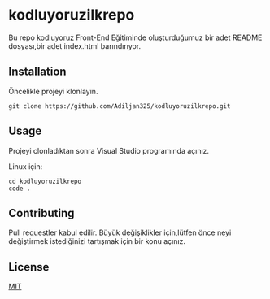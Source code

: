 # kodluyoruzilkrepo

Bu repo [kodluyoruz](https://www.kodluyoruz.org/) Front-End Eğitiminde oluşturduğumuz bir adet README dosyası,bir adet index.html barındırıyor.

## Installation

Öncelikle projeyi klonlayın.

```
git clone https://github.com/Adiljan325/kodluyoruzilkrepo.git
```

## Usage

Projeyi clonladıktan sonra Visual Studio programında açınız.

Linux için:

```
cd kodluyoruzilkrepo
code .
```

## Contributing

Pull requestler kabul edilir. Büyük değişiklikler için,lütfen önce neyi değiştirmek istediğinizi tartışmak için bir konu açınız.

## License

[MIT](https://choosealicense.com/licenses/mit/)